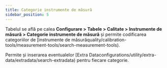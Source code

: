 ```yaml
---
title: Categorie instrumente de măsură
sidebar_position: 5
---
```


Tabelul se află pe calea **Configurare > Tabele > Calitate > Instrumente de măsură > Categorie instrumente de măsură** și permite codificarea categoriilor de [instrumente de măsurăquality/calibration-tools/measurement-tools/search-measurement-tools).

Permite și inserarea eventualelor [Extra Dataconfigurations/utility/extra-data/extradata/search-extradata) pentru fiecare categorie. 
